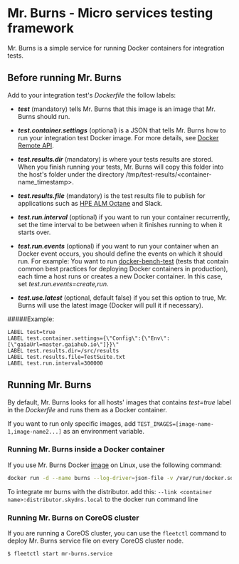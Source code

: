 # Mr. Burns - Micro services testing framework
Mr. Burns is a simple service for running Docker containers for integration tests.
## Before running Mr. Burns
Add to your integration test's _Dockerfile_ the follow labels:

* **_test_** (mandatory) tells Mr. Burns that this image is an image that Mr. Burns should run.

* **_test.container.settings_** (optional) is a JSON that tells Mr. Burns how to run your integration test Docker image.
For more details, see [Docker Remote API](https://docs.docker.com/reference/api/docker_remote_api_v1.16/#create-a-container).

* **_test.results.dir_** (mandatory) is where your tests results are stored.
When you finish running your tests, Mr. Burns will copy this folder into the host's folder under the directory /tmp/test-results/<container-name_timestamp>.

* **_test.results.file_** (mandatory) is the test results file to publish for applications such as [HPE ALM Octane](http://octane-help.saas.hpe.com/en/Latest/Online/Content/Resources/_TopNav/_TopNav_Home.htm) and Slack.

* **_test.run.interval_** (optional) if you want to run your container recurrently, set the time interval to be between when it finishes running to when it starts over.

* **_test.run.events_** (optional) if you want to run your container when an Docker event occurs, you should define the events on which it should run.
For example: You want to run [docker-bench-test](https://github.com/gaia-adm/docker-bench-test/) (tests that contain common best practices for deploying Docker containers in production), each time a host runs or creates a new Docker container. In this case, set _test.run.events=create,run_.

* **_test.use.latest_** (optional, default false) if you set this option to true, Mr. Burns will use the latest image (Docker will pull it if necessary).

#####Example:
```
LABEL test=true
LABEL test.container.settings={\"Config\":{\"Env\":[\"gaiaUrl=master.gaiahub.io\"]}}\"
LABEL test.results.dir=/src/results
LABEL test.results.file=TestSuite.txt
LABEL test.run.interval=300000
```
## Running Mr. Burns
By default, Mr. Burns looks for all hosts' images that contains _test=true_ label in the _Dockerfile_ and runs them as a Docker container.

If you want to run only specific images, add `TEST_IMAGES=[image-name-1,image-name2...]` as an environment variable. 
### Running Mr. Burns inside a Docker container
If you use Mr. Burns Docker [image](https://hub.docker.com/r/gaiaadm/mr-burns/) on Linux, use the following command:
```bash
docker run -d --name burns --log-driver=json-file -v /var/run/docker.sock:/var/run/docker.sock -v /tmp:/tmp gaiaadm/mr-burns
```

To integrate mr burns with the distributor. add this: `--link <container name>:distributor.skydns.local` to the docker run command line
### Running Mr. Burns on CoreOS cluster
If you are running a CoreOS cluster, you can use the `fleetctl` command to deploy Mr. Burns service file on every CoreOS cluster node.
```
$ fleetctl start mr-burns.service
```
